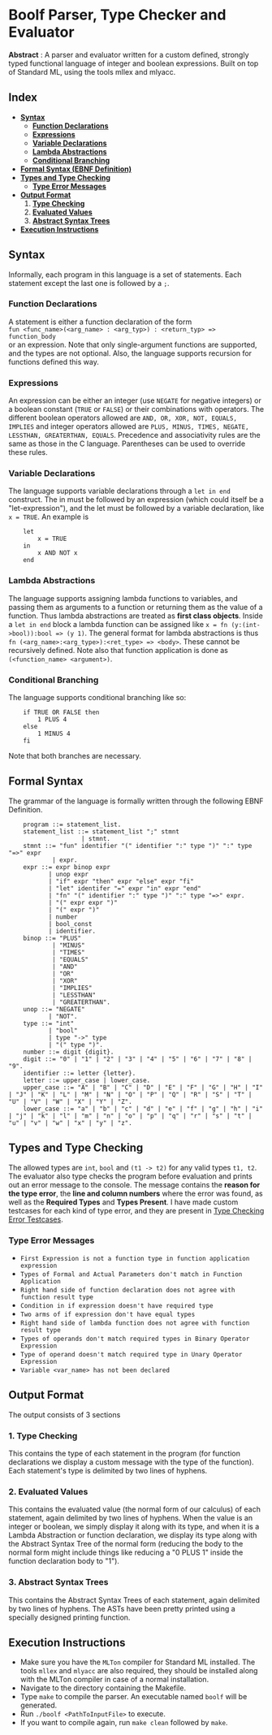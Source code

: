 # Boolf Parser, Type Checker and Evaluator

**Abstract** : A parser and evaluator written for a custom defined, strongly typed functional language of integer and boolean expressions. Built on top of Standard ML, using the tools mllex and mlyacc.

## Index
- [**Syntax**](#syntax)
    - [**Function Declarations**](#function-declarations)
    - [**Expressions**](#expressions)
    - [**Variable Declarations**](#variable-declarations)
    - [**Lambda Abstractions**](#lambda-abstractions)
    - [**Conditional Branching**](#conditional-branching)
- [**Formal Syntax (EBNF Definition)**](#formal-syntax)
- [**Types and Type Checking**](#types-and-type-checking)
    - [**Type Error Messages**](#type-error-messages)
- [**Output Format**](#output-format)
    1. [**Type Checking**](#1-type-checking)
    2. [**Evaluated Values**](#2-evaluated-values)
    3. [**Abstract Syntax Trees**](#3-abstract-syntax-trees)
- [**Execution Instructions**](#execution-instructions)


## Syntax

Informally, each program in this language is a set of statements. Each statement except the last one is followed by a ```;```. 

### Function Declarations
A statement is either a function declaration of the form  
```fun <func_name>(<arg_name> : <arg_typ>) : <return_typ> => function_body```  
or an expression. Note that only single-argument functions are supported, and the types are not optional. Also, the language supports recursion for functions defined this way.

### Expressions
An expression can be either an integer (use ```NEGATE``` for negative integers) or a boolean constant (```TRUE``` or ```FALSE```) or their combinations with operators. The different boolean operators allowed are ```AND, OR, XOR, NOT, EQUALS, IMPLIES``` and integer operators allowed are ```PLUS, MINUS, TIMES, NEGATE, LESSTHAN, GREATERTHAN, EQUALS```. Precedence and associativity rules are the same as those in the C language. Parentheses can be used to override these rules. 

### Variable Declarations
The language supports variable declarations through a ```let in end``` construct. The in must be followed by an expression (which could itself be a "let-expression"), and the let must be followed by a variable declaration, like ```x = TRUE```. An example is   
```
    let
        x = TRUE
    in
        x AND NOT x
    end
```

### Lambda Abstractions
The language supports assigning lambda functions to variables, and passing them as arguments to a function or returning them as the value of a function. Thus lambda abstractions are treated as **first class objects**. Inside a ```let in end``` block a lambda function can be assigned like ```x = fn (y:(int->bool)):bool => (y 1)```. The general format for lambda abstractions is thus ```fn (<arg_name>:<arg_type>):<ret_type> => <body>```. These cannot be recursively defined. Note also that function application is done as ```(<function_name> <argument>)```.

### Conditional Branching
The language supports conditional branching like so:  
```
    if TRUE OR FALSE then
        1 PLUS 4
    else
        1 MINUS 4
    fi
```
Note that both branches are necessary.

## Formal Syntax
The grammar of the language is formally written through the following EBNF Definition.  
```
    program ::= statement_list.
    statement_list ::= statement_list ";" stmnt
                    | stmnt.
    stmnt ::= "fun" identifier "(" identifier ":" type ")" ":" type "=>" expr
            | expr.
    expr ::= expr binop expr
           | unop expr
           | "if" expr "then" expr "else" expr "fi"
           | "let" identifer "=" expr "in" expr "end"
           | "fn" "(" identifier ":" type ")" ":" type "=>" expr.
           | "(" expr expr ")"
           | "(" expr ")"
           | number
           | bool_const
           | identifier.
    binop ::= "PLUS"
            | "MINUS"
            | "TIMES"
            | "EQUALS"
            | "AND"
            | "OR"
            | "XOR"
            | "IMPLIES"
            | "LESSTHAN"
            | "GREATERTHAN".
    unop ::= "NEGATE"
           | "NOT".
    type ::= "int"
           | "bool"
           | type "->" type
           | "(" type ")".
    number ::= digit {digit}.
    digit ::= "0" | "1" | "2" | "3" | "4" | "5" | "6" | "7" | "8" | "9".
    identifier ::= letter {letter}.
    letter ::= upper_case | lower_case.
    upper_case ::= "A" | "B" | "C" | "D" | "E" | "F" | "G" | "H" | "I" | "J" | "K" | "L" | "M" | "N" | "O" | "P" | "Q" | "R" | "S" | "T" | "U" | "V" | "W" | "X" | "Y" | "Z".
    lower_case ::= "a" | "b" | "c" | "d" | "e" | "f" | "g" | "h" | "i" | "j" | "k" | "l" | "m" | "n" | "o" | "p" | "q" | "r" | "s" | "t" | "u" | "v" | "w" | "x" | "y" | "z".
```

## Types and Type Checking
The allowed types are ```int```, ```bool``` and ```(t1 -> t2)``` for any valid types ```t1, t2```. The evaluator also type checks the program before evaluation and prints out an error message to the console. The message contains the **reason for the type error**, the **line and column numbers** where the error was found, as well as the **Required Types** and **Types Present**. I have made custom testcases for each kind of type error, and they are present in [Type Checking Error Testcases](customTests/error/typeChecking/).

### Type Error Messages
- ```First Expression is not a function type in function application expression```
- ```Types of Formal and Actual Parameters don't match in Function Application```
- ```Right hand side of function declaration does not agree with function result type```
- ```Condition in if expression doesn't have required type```
- ```Two arms of if expression don't have equal types```
- ```Right hand side of lambda function does not agree with function result type```
- ```Types of operands don't match required types in Binary Operator Expression```
- ```Type of operand doesn't match required type in Unary Operator Expression```
- ```Variable <var_name> has not been declared```

## Output Format
The output consists of 3 sections
### 1. Type Checking
This contains the type of each statement in the program (for function declarations we display a custom message with the type of the function). Each statement's type is delimited by two lines of hyphens.  
  
### 2. Evaluated Values
This contains the evaluated value (the normal form of our calculus) of each statement, again delimited by two lines of hyphens. When the value is an integer or boolean, we simply display it along with its type, and when it is a Lambda Abstraction or function declaration, we display its type along with the Abstract Syntax Tree of the normal form (reducing the body to the normal form might include things like reducing a "0 PLUS 1" inside the function declaration body to "1").

### 3. Abstract Syntax Trees
This contains the Abstract Syntax Trees of each statement, again delimited by two lines of hyphens. The ASTs have been pretty printed using a specially designed printing function.

## Execution Instructions
- Make sure you have the `MLTon` compiler for Standard ML installed. The tools `mllex` and `mlyacc` are also required, they should be installed along with the MLTon compiler in case of a normal installation.
- Navigate to the directory containing the Makefile.
- Type `make` to compile the parser. An executable named `boolf` will be generated.
- Run `./boolf <PathToInputFile>` to execute.
- If you want to compile again, run `make clean` followed by `make`.
